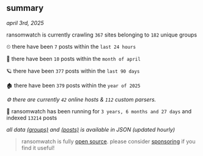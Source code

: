 
## summary
_april 3rd, 2025_

ransomwatch is currently crawling `367` sites belonging to `182` unique groups

⏲ there have been `7` posts within the `last 24 hours`

🦈 there have been `10` posts within the `month of april`

🪐 there have been `377` posts within the `last 90 days`

🏚 there have been `379` posts within the `year of 2025`

_⚙️ there are currently `42` online hosts & `112` custom parsers._

🦕 ransomwatch has been running for `3 years, 6 months and 27 days` and indexed `13214` posts

_all data  [(groups)](http://ransomwhat.telemetry.ltd/groups) and [(posts)](http://ransomwhat.telemetry.ltd/posts) is available in JSON (updated hourly)_

> ransomwatch is fully [open source](https://github.com/joshhighet/ransomwatch#ransomwatch--). please consider [sponsoring](https://github.com/sponsors/joshhighet) if you find it useful!
